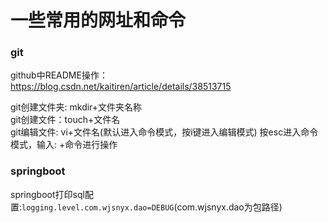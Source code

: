 # 一些常用的网址和命令
### git
github中README操作：https://blog.csdn.net/kaitiren/article/details/38513715<br>

git创建文件夹: mkdir+文件夹名称<br>
git创建文件：touch+文件名<br>
git编辑文件: vi+文件名(默认进入命令模式，按i键进入编辑模式) 按esc进入命令模式，输入: +命令进行操作<br>

### springboot
springboot打印sql配置:`logging.level.com.wjsnyx.dao=DEBUG`(com.wjsnyx.dao为包路径)<br>

